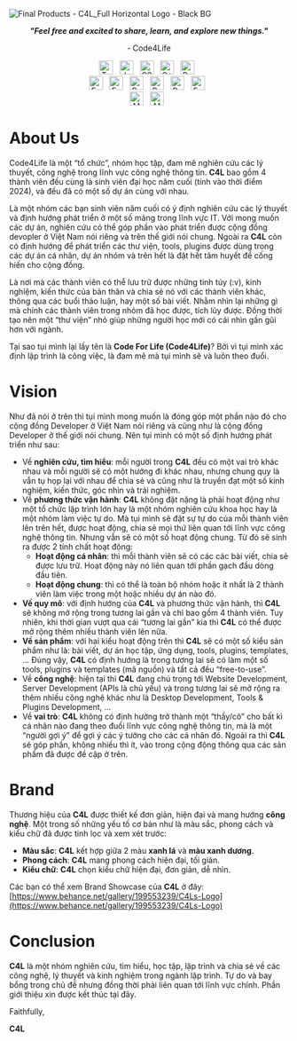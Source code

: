 ![Final Products - C4L_Full Horizontal Logo  - Black BG](https://github.com/Code4life-Labs/.github/assets/86825061/8e2b1dec-ebc2-4b3c-a864-86b9f8947191)

<div>
  <p align="center">
    <strong><em>"Feel free and excited to share, learn, and explore new things."</em></strong>
    <p align="center">- Code4Life</p>
  </p>
</div>

<div align="center">
  <span><img src="https://img.shields.io/badge/TypeScript-007ACC?style=for-the-badge&logo=typescript&logoColor=white" title="Typescript" height="25" /></span>
  &nbsp;
  <span><img src="https://img.shields.io/badge/JavaScript-323330?style=for-the-badge&logo=javascript&logoColor=F7DF1E" alt="Javascript logo" title="Javascript" height="25" /></span>
  &nbsp;
  <span><img src="https://img.shields.io/badge/C%23-239120?style=for-the-badge&logo=csharp&logoColor=white" alt="CSharp logo" title="CSharp" height="25" /></span>
  &nbsp;
  <span><img src="https://img.shields.io/badge/C%2B%2B-00599C?style=for-the-badge&logo=c%2B%2B&logoColor=white" alt="C++ logo" title="C++" height="25" /></span>
  &nbsp;
  <span><img src="https://img.shields.io/badge/Rust-F46623?style=for-the-badge&logo=rust&logoColor=white" alt="Rust logo" title="Rust" height="25" /></span>
  &nbsp;
</div>
<div align="center">
  <span><img src="https://img.shields.io/badge/Node%20js-339933?style=for-the-badge&logo=nodedotjs&logoColor=white" alt="Express logo" title="Express" height="25" /></span>
  &nbsp;
  <span><img src="https://img.shields.io/badge/Express%20js-000000?style=for-the-badge&logo=express&logoColor=white" alt="Express logo" title="Express" height="25" /></span>
  &nbsp;
  <span><img src="https://img.shields.io/badge/React-20232A?style=for-the-badge&logo=react&logoColor=61DAFB" alt="React logo" title="React" height="25" /></span>
  &nbsp;
  <span><img src="https://img.shields.io/badge/React_Native-20232A?style=for-the-badge&logo=react&logoColor=61DAFB" alt="React Native logo" title="React Native" height="25" /></span>
  &nbsp;
  <span><img src="https://img.shields.io/badge/Redux-593D88?style=for-the-badge&logo=redux&logoColor=white" alt="React logo" title="React" height="25" /></span>
  &nbsp;
  <span><img src="https://img.shields.io/badge/Socket.io-010101?&style=for-the-badge&logo=Socket.io&logoColor=white" alt="Express logo" title="Express" height="25" /></span>
  &nbsp;
</div>
<div align="center">
  <span><img src="https://img.shields.io/badge/MongoDB-4EA94B?style=for-the-badge&logo=mongodb&logoColor=white" alt="MongoDB logo" title="MongoDB" height="25" /></span>
  &nbsp;
  <span><img src="https://img.shields.io/badge/Microsoft%20SQL%20Server-CC2927?style=for-the-badge&logo=microsoft%20sql%20server&logoColor=white" alt="MS SQL Server logo" title="MS SQL Server" height="25" /></span>
  &nbsp;
</div>

# About Us
Code4Life là một “tổ chức”, nhóm học tập, đam mê nghiên cứu các lý thuyết, công nghệ trong lĩnh vực công nghệ thông tin. __C4L__ bao gồm 4 thành viên đều cùng là sinh viên đại học năm cuối (tính vào thời điểm 2024), và đều đã có một số dự án cùng với nhau.

Là một nhóm các bạn sinh viên năm cuối có ý định nghiên cứu các lý thuyết và định hướng phát triển ở một số mảng trong lĩnh vực IT. Với mong muốn các dự án, nghiên cứu có thể góp phần vào phát triển được cộng đồng devopler ở Việt Nam nói riêng và trên thế giới nói chung. Ngoài ra __C4L__ còn có định hướng để phát triển các thư viện, tools, plugins được dùng trong các dự án cá nhân, dự án nhóm và trên hết là đặt hết tâm huyết để cống hiến cho cộng đồng.

Là nơi mà các thành viên có thể lưu trữ được những tinh túy (:v), kinh nghiệm, kiến thức của bản thân và chia sẻ nó với các thành viên khác, thông qua các buổi thảo luận, hay một số bài viết. Nhằm nhìn lại những gì mà chính các thành viên trong nhóm đã học được, tích lũy được. Đồng thời tạo nên một “thư viện” nhỏ giúp những người học mới có cái nhìn gần gũi hơn với ngành.

Tại sao tụi mình lại lấy tên là __Code For Life (Code4Life)__? Bởi vì tụi mình xác định lập trình là công việc, là đam mê mà tụi mình sẽ và luôn theo đuổi.

# Vision
Như đã nói ở trên thì tụi mình mong muốn là đóng góp một phần nào đó cho cộng đồng Developer ở Việt Nam nói riêng và cũng như là cộng đồng Developer ở thế giới nói chung. Nên tụi mình có một số định hướng phát triển như sau:
  -	Về __nghiên cứu, tìm hiểu__: mỗi người trong __C4L__ đều có một vai trò khác nhau và mỗi người sẽ có một hướng đi khác nhau, nhưng chung quy là vẫn tụ họp lại với nhau để chia sẻ và cũng như là truyền đạt một số kinh nghiệm, kiến thức, góc nhìn và trải nghiệm.
  -	Về __phương thức vận hành__: __C4L__ không đặt nặng là phải hoạt động như một tổ chức lập trình lớn hay là một nhóm nghiên cứu khoa học hay là một nhóm làm việc tự do. Mà tụi mình sẽ đặt sự tự do của mỗi thành viên lên trên hết, được hoạt động, chia sẻ mọi thứ liên quan tới lĩnh vực công nghệ thông tin. Nhưng vẫn sẽ có một số hoạt động chung. Từ đó sẽ sinh ra được 2 tính chất hoạt động:
    - __Hoạt động cá nhân__: thì mỗi thành viên sẽ có các các bài viết, chia sẻ được lưu trữ. Hoạt động này nó liên quan tới phần gạch đầu dòng đầu tiên.
    -	__Hoạt động chung__: thì có thể là toàn bộ nhóm hoặc ít nhất là 2 thành viên làm việc trong một hoặc nhiều dự án nào đó.
  -	__Về quy mô__: với định hướng của __C4L__ và phương thức vận hành, thì __C4L__ sẽ không mở rộng trong tương lai gần và chỉ bao gồm 4 thành viên. Tuy nhiên, khi thời gian vượt qua cái “tương lai gần” kia thì __C4L__ có thể được mở rộng thêm nhiều thành viên lên nữa.
  -	__Về sản phẩm__: với hai kiểu hoạt động trên thì __C4L__ sẽ có một số kiểu sản phẩm như là: bài viết, dự án học tập, ứng dụng, tools, plugins, templates, … Đúng vậy, __C4L__ có định hướng là trong tương lai sẽ có làm một số tools, plugins và templates (mã nguồn) và tất cả đều “free-to-use”.
  -	Về __công nghệ__: hiện tại thì __C4L__ đang chú trọng tới Website Development, Server Development (APIs là chủ yếu) và trong tương lai sẽ mở rộng ra thêm nhiều công nghệ khác như là Desktop Development, Tools & Plugins Development, …
  -	Về __vai trò__: __C4L__ không có định hướng trở thành một “thầy/cô” cho bất kì cá nhân nào đang theo đuổi lĩnh vực công nghệ thông tin, mà là một “người gợi ý” để gợi ý các ý tưởng cho các cá nhân đó. Ngoài ra thì __C4L__ sẽ góp phần, không nhiều thì ít, vào trong cộng động thông qua các sản phẩm đã được đề cập ở trên.

# Brand
Thương hiệu của __C4L__ được thiết kế đơn giản, hiện đại và mang hướng __công nghệ__. Một trong số những yếu tố cơ bản như là màu sắc, phong cách và kiểu chữ đã được tinh lọc và xem xét trước:
  - __Màu sắc__: __C4L__ kết hợp giữa 2 màu __xanh lá__ và __màu xanh dương__.
  - __Phong cách__: __C4L__ mang phong cách hiện đại, tối giản.
  - __Kiểu chữ__: __C4L__ chọn kiểu chữ hiện đại, đơn giản, dễ nhìn.

Các bạn có thể xem Brand Showcase của __C4L__ ở đây: [https://www.behance.net/gallery/199553239/C4Ls-Logo](https://www.behance.net/gallery/199553239/C4Ls-Logo)

# Conclusion
__C4L__ là một nhóm nghiên cứu, tìm hiểu, học tập, lập trình và chia sẻ về các công nghệ, lý thuyết và kinh nghiệm trong ngành lập trình. Tự do và bay bổng trong chủ đề nhưng đồng thời phải liên quan tới lĩnh vực chính. Phần giới thiệu xin được kết thúc tại đây.

Faithfully,

__C4L__
